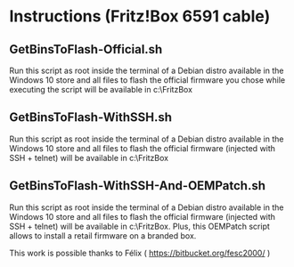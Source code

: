 # Instructions (Fritz!Box 6591 cable)

## GetBinsToFlash-Official.sh
Run this script as root inside the terminal of a Debian distro available in the Windows 10 store and all files to flash the official firmware you chose while executing the script will be available in c:\FritzBox

## GetBinsToFlash-WithSSH.sh
Run this script as root inside the terminal of a Debian distro available in the Windows 10 store and all files to flash the official firmware (injected with SSH + telnet) will be available in c:\FritzBox

## GetBinsToFlash-WithSSH-And-OEMPatch.sh
Run this script as root inside the terminal of a Debian distro available in the Windows 10 store and all files to flash the official firmware (injected with SSH + telnet) will be available in c:\FritzBox.
Plus, this OEMPatch script allows to install a retail firmware on a branded box.

This work is possible thanks to Félix ( https://bitbucket.org/fesc2000/ )

